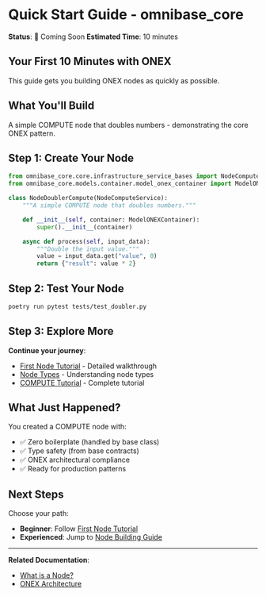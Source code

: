 # Quick Start Guide - omnibase_core

**Status**: 🚧 Coming Soon
**Estimated Time**: 10 minutes

## Your First 10 Minutes with ONEX

This guide gets you building ONEX nodes as quickly as possible.

## What You'll Build

A simple COMPUTE node that doubles numbers - demonstrating the core ONEX pattern.

## Step 1: Create Your Node

```python
from omnibase_core.core.infrastructure_service_bases import NodeComputeService
from omnibase_core.models.container.model_onex_container import ModelONEXContainer

class NodeDoublerCompute(NodeComputeService):
    """A simple COMPUTE node that doubles numbers."""

    def __init__(self, container: ModelONEXContainer):
        super().__init__(container)

    async def process(self, input_data):
        """Double the input value."""
        value = input_data.get("value", 0)
        return {"result": value * 2}
```

## Step 2: Test Your Node

```bash
poetry run pytest tests/test_doubler.py
```

## Step 3: Explore More

**Continue your journey**:
- [First Node Tutorial](first-node.md) - Detailed walkthrough
- [Node Types](../guides/node-building/02_NODE_TYPES.md) - Understanding node types
- [COMPUTE Tutorial](../guides/node-building/03_COMPUTE_NODE_TUTORIAL.md) - Complete tutorial

## What Just Happened?

You created a COMPUTE node with:
- ✅ Zero boilerplate (handled by base class)
- ✅ Type safety (from base contracts)
- ✅ ONEX architectural compliance
- ✅ Ready for production patterns

## Next Steps

Choose your path:
- **Beginner**: Follow [First Node Tutorial](first-node.md)
- **Experienced**: Jump to [Node Building Guide](../guides/node-building/README.md)

---

**Related Documentation**:
- [What is a Node?](../guides/node-building/01_WHAT_IS_A_NODE.md)
- [ONEX Architecture](../architecture/ONEX_FOUR_NODE_ARCHITECTURE.md)
